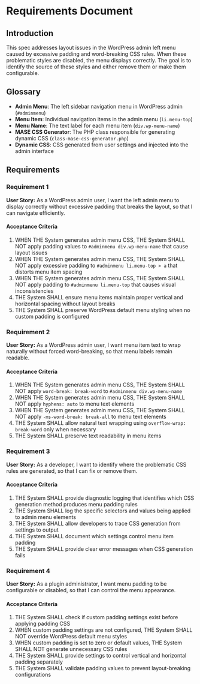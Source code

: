 # Requirements Document

## Introduction

This spec addresses layout issues in the WordPress admin left menu caused by excessive padding and word-breaking CSS rules. When these problematic styles are disabled, the menu displays correctly. The goal is to identify the source of these styles and either remove them or make them configurable.

## Glossary

- **Admin Menu**: The left sidebar navigation menu in WordPress admin (`#adminmenu`)
- **Menu Item**: Individual navigation items in the admin menu (`li.menu-top`)
- **Menu Name**: The text label for each menu item (`div.wp-menu-name`)
- **MASE CSS Generator**: The PHP class responsible for generating dynamic CSS (`class-mase-css-generator.php`)
- **Dynamic CSS**: CSS generated from user settings and injected into the admin interface

## Requirements

### Requirement 1

**User Story:** As a WordPress admin user, I want the left admin menu to display correctly without excessive padding that breaks the layout, so that I can navigate efficiently.

#### Acceptance Criteria

1. WHEN THE System generates admin menu CSS, THE System SHALL NOT apply padding values to `#adminmenu div.wp-menu-name` that cause layout issues
2. WHEN THE System generates admin menu CSS, THE System SHALL NOT apply excessive padding to `#adminmenu li.menu-top > a` that distorts menu item spacing
3. WHEN THE System generates admin menu CSS, THE System SHALL NOT apply padding to `#adminmenu li.menu-top` that causes visual inconsistencies
4. THE System SHALL ensure menu items maintain proper vertical and horizontal spacing without layout breaks
5. THE System SHALL preserve WordPress default menu styling when no custom padding is configured

### Requirement 2

**User Story:** As a WordPress admin user, I want menu item text to wrap naturally without forced word-breaking, so that menu labels remain readable.

#### Acceptance Criteria

1. WHEN THE System generates admin menu CSS, THE System SHALL NOT apply `word-break: break-word` to `#adminmenu div.wp-menu-name`
2. WHEN THE System generates admin menu CSS, THE System SHALL NOT apply `hyphens: auto` to menu text elements
3. WHEN THE System generates admin menu CSS, THE System SHALL NOT apply `-ms-word-break: break-all` to menu text elements
4. THE System SHALL allow natural text wrapping using `overflow-wrap: break-word` only when necessary
5. THE System SHALL preserve text readability in menu items

### Requirement 3

**User Story:** As a developer, I want to identify where the problematic CSS rules are generated, so that I can fix or remove them.

#### Acceptance Criteria

1. THE System SHALL provide diagnostic logging that identifies which CSS generation method produces menu padding rules
2. THE System SHALL log the specific selectors and values being applied to admin menu elements
3. THE System SHALL allow developers to trace CSS generation from settings to output
4. THE System SHALL document which settings control menu item padding
5. THE System SHALL provide clear error messages when CSS generation fails

### Requirement 4

**User Story:** As a plugin administrator, I want menu padding to be configurable or disabled, so that I can control the menu appearance.

#### Acceptance Criteria

1. THE System SHALL check if custom padding settings exist before applying padding CSS
2. WHEN custom padding settings are not configured, THE System SHALL NOT override WordPress default menu styles
3. WHEN custom padding is set to zero or default values, THE System SHALL NOT generate unnecessary CSS rules
4. THE System SHALL provide settings to control vertical and horizontal padding separately
5. THE System SHALL validate padding values to prevent layout-breaking configurations

